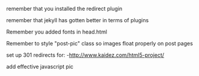 remember that you installed the redirect plugin

remember that jekyll has gotten better in terms of plugins

Remember you added fonts in head.html

Remember to style "post-pic" class so images float properly on post pages

set up 301 redirects for:
-http://www.kaidez.com/html5-project/

add effective javascript pic